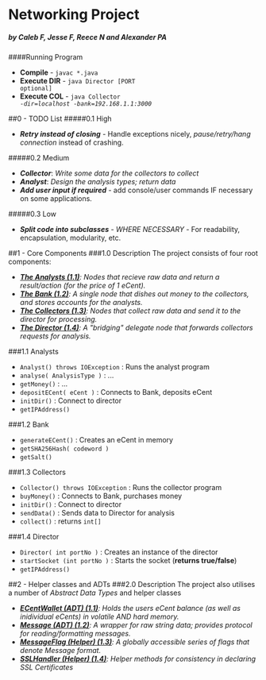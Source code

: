 # Networking Project
##### by Caleb F, Jesse F, Reece N and Alexander PA

####Running Program
- **Compile** - <code>javac *.java</code>
- **Execute DIR** - <code>java Director [PORT optional]</code>
- **Execute COL** - <code>java Collector *-dir=localhost* *-bank=192.168.1.1:3000*</code>

##0 - TODO List
#####0.1 High
- ***Retry instead of closing*** - Handle exceptions nicely, *pause/retry/hang connection* instead of crashing.

#####0.2 Medium
- ***Collector***: *Write some data for the collectors to collect*
- ***Analyst***: *Design the analysis types; return data*
- ***Add user input if required*** - add console/user commands IF necessary on some applications.

#####0.3 Low
- ***Split code into subclasses*** - *WHERE NECESSARY* - For readability, encapsulation, modularity, etc.

##1 - Core Components
###1.0 Description
The project consists of four root components:
- <i>**[The Analysts (1.1)](/Analyst.java)**: Nodes that recieve raw data and return a result/action (for the price of 1 eCent).</i>
- <i>**[The Bank (1.2)](/Bank.java)**: A single node that dishes out money to the collectors, and stores accounts for the analysts.</i>
- <i>**[The Collectors (1.3)](/Collector.java)**: Nodes that collect raw data and send it to the director for processing.</i>
- <i>**[The Director (1.4)](/Director.java)**: A "bridging" delegate node that forwards collectors requests for analysis.</i>

###1.1 Analysts
- <code>Analyst() throws IOException</code> : Runs the analyst program
- <code>analyse( AnalysisType )</code> : ...
- <code>getMoney()</code> : ...
- <code>depositECent( eCent )</code> : Connects to Bank, deposits eCent
- <code>initDir()</code> : Connect to director
- <code>getIPAddress()</code>

###1.2 Bank
- <code>generateECent()</code> : Creates an eCent in memory
- <code>getSHA256Hash( codeword )</code>
- <code>getSalt()</code>

###1.3 Collectors
- <code>Collector() throws IOException</code> : Runs the collector program
- <code>buyMoney()</code> : Connects to Bank, purchases money
- <code>initDir()</code> : Connect to director
- <code>sendData()</code> : Sends data to Director for analysis
- <code>collect()</code> : returns <code>int[]</code>

###1.4 Director
- <code>Director( int portNo )</code> : Creates an instance of the director
- <code>startSocket (int portNo )</code> : Starts the socket (**returns true/false**)
- <code>getIPAddress()</code>


##2 - Helper classes and ADTs
###2.0 Description
The project also utilises a number of *Abstract Data Types* and helper classes
- <i>**[ECentWallet (ADT) (1.1)](/lib/ECentWallet.java)**: Holds the users eCent balance (as well as inidividual eCents) in volatile AND hard memory.</i>
- <i>**[Message (ADT) (1.2)](/lib/Message.java)**: A wrapper for raw string data; provides protocol for reading/formatting messages.</i>
- <i>**[MessageFlag (Helper) (1.3)](/lib/MessageFlag.java)**: A globally accessible series of flags that denote Message format.</i>
- <i>**[SSLHandler (Helper) (1.4)](/lib/SSLHandler.java)**: Helper methods for consistency in declaring SSL Certificates</i>
